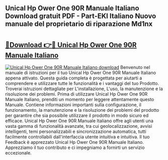 ## Unical Hp Ower One 90R Manuale Italiano Download gratuit PDF - Part-EKI Italiano Nuovo manuale del proprietario di riparazione Md1nx

# <h2><a href="http://dfb99x.blite.top/?on=Unical+Hp+Ower+One+90R+Manuale+Italiano">🔗Download 👉🔴 Unical Hp Ower One 90R Manuale Italiano</a></h2>

[![Unical Hp Ower One 90R Manuale Italiano download](https://i.imgur.com/lujVjoI.png)](http://dfb99x.blite.top/?on=Unical+Hp+Ower+One+90R+Manuale+Italiano)
Benvenuto nel manuale di istruzioni per il tuo Unical Hp Ower One 90R Manuale Italiano appena attivato. Questa guida completa è progettata per aiutarti a comprendere e utilizzare tutte le funzionalità e i vantaggi del tuo Prodotto. Troverai istruzioni dettagliate per L'installazione, L'uso, la manutenzione e la risoluzione dei problemi. Prima di utilizzare Unical Hp Ower One 90R Manuale Italiano, prenditi un momento per leggere attentamente questo Manuale. Contiene informazioni importanti sulla configurazione, il funzionamento, la manutenzione e la risoluzione dei problemi del prodotto per garantire che sia possibile utilizzare il prodotto in modo sicuro ed efficace. Unical Hp Ower One 90R Manuale Italiano offre agli utenti una vasta gamma di funzionalità avanzate, tra cui geolocalizzazione, avvisi intelligenti, temi personalizzabili e sincronizzazione automatica, tutti facilmente controllabili dall'interfaccia utente intuitiva e intuitiva. Il tuo Feedback è apprezzato Unical Hp Ower One 90R Manuale Italiano. Apprezziamo il tuo contributo e ci impegniamo a fornirti un servizio eccezionale.
